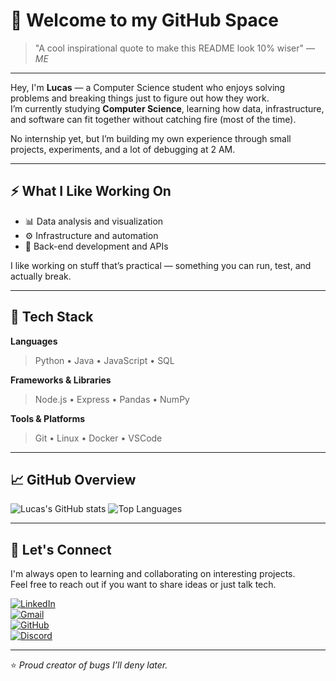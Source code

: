 # 👋 Welcome to my GitHub Space


> "A cool inspirational quote to make this README look 10% wiser" 
> — *ME*
---

Hey, I'm **Lucas** — a Computer Science student who enjoys solving problems and breaking things just to figure out how they work.  
I’m currently studying **Computer Science**, learning how data, infrastructure, and software can fit together without catching fire (most of the time).  

No internship yet, but I’m building my own experience through small projects, experiments, and a lot of debugging at 2 AM.

---

## ⚡ What I Like Working On

- 📊 Data analysis and visualization  
- ⚙️ Infrastructure and automation  
- 🧠 Back-end development and APIs  

I like working on stuff that’s practical — something you can run, test, and actually break.

---

## 🧰 Tech Stack

**Languages**  
> Python • Java • JavaScript • SQL  

**Frameworks & Libraries**  
> Node.js • Express • Pandas • NumPy  

**Tools & Platforms**  
> Git • Linux • Docker • VSCode  

---

## 📈 GitHub Overview

![Lucas's GitHub stats](https://github-readme-stats.vercel.app/api?username=SEU_USUARIO&show_icons=true&theme=tokyonight&hide_border=true)
![Top Languages](https://github-readme-stats.vercel.app/api/top-langs/?username=SEU_USUARIO&layout=compact&theme=tokyonight&hide_border=true)

---

## 🤝 Let's Connect

I'm always open to learning and collaborating on interesting projects.  
Feel free to reach out if you want to share ideas or just talk tech.

[![LinkedIn](https://img.shields.io/badge/LinkedIn-0077B5?style=for-the-badge&logo=linkedin&logoColor=white)](https://linkedin.com/in/seu-linkedin)  
[![Gmail](https://img.shields.io/badge/Email-D14836?style=for-the-badge&logo=gmail&logoColor=white)](mailto:seuemail@gmail.com)  
[![GitHub](https://img.shields.io/badge/GitHub-181717?style=for-the-badge&logo=github&logoColor=white)](https://github.com/SEU_USUARIO)  
[![Discord](https://img.shields.io/badge/Discord-5865F2?style=for-the-badge&logo=discord&logoColor=white)](https://discord.gg/seu-link)

---

⭐ *Proud creator of bugs I’ll deny later.*
